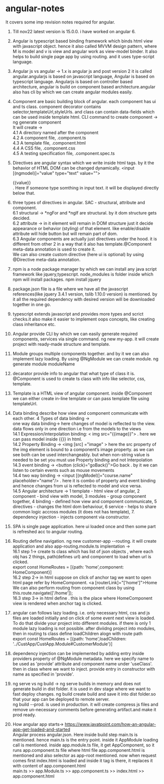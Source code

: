 # angular-notes
It covers some imp revision notes required for angular.
1. Till nov22 latest version is 15.0.0. i have worked on angular 6.<br>
2. Angular is typescript based binding framework which binds html view with javascript object. hence it also called MVVM design pattern, where M is model and v is view and angular work as view-model binder. It also helps to build single page app by using routing. and it uses type-script language.<br>
3. Angular js vs angular -> 1.x is angular js and post version 2 it is called angular.angularjs is based on javascript language, Angular is based on typescript language. Angularjs is based on controller based architecture, angular is build on component based architecture.angular also has cli by which we can create angular modules easily.<br>
4. Component are basic building block of angular. each component has ui and ts class. component decorator contains selector,templateUrl,styleUrls. and class can contain data-fields which can be used inside template html. CLI command to create component -> ng generate component <component-name> <br>
It will create -> <br>
4.1 A directory named after the component <br>
4.2 A component file, <component-name>.component.ts <br>
4.3 A template file, <component-name>.component.html <br>
4.4 A CSS file, <component-name>.component.css <br>
4.5 A testing specification file, <component-name>.component.spec.ts<br>
5. Directives are angular syntax which we write inside html tags. by it the behavior of HTML DOM can be changed dynamically. <input [(ngmodel)]="value" type="text" value=""> <div>{{value}}</div> . Here if someone type somthing in input text. it will be displayed directly below that.<br>
6. three types of directives in angular. SAC - structural, attribute and component. <br>
6.1 structural ->
*ngFor and *ngIf are structural. by it dom structure gets decided.<br>
6.2 attribute -> in it element will remain in DOM structure just it decide appearance or behavior (styling) of that element. like enable/disable attribute will hide button but will remain part of dom.<br>
6.3 Angular components are actually just directives under the hood. it is different from other 2 in a way that it also has template.@Component meta-data annotation is used to create it.<br>
We can also create custom directive (here ui is optional) by using @Directive meta-data annotation.<br> 
7. npm is a node package manager by which we can install any java script framework like jquery,typescript. node_modules is folder inside which npm will install packages. npm install jquery<br>
8. package.json file is a file where we have all the javascript references(like jquery 3.4.1 version, tslib 1.10.0 version) is mentioned. by it all the required dependency with desired version will be downloaded together in one go.<br> 
9. typescript extends javascript and provides more types and scrict checks.it also make it easier to implement oops concepts, like creating class inheritance etc.<br> 
10. Angular provide CLI by which we can easily generate required components, services via single command. ng new my-app. it will create project with ready-made structure and template.<br> 
11. Module groups multiple components together. and by it we can also implement lazy loading. By using @NgModule we can create module. ng generate module moduleName<br> 
12. decarator provide info to angular that what type of class it is. @Component is used to create ts class with info like selector, css, template.<br> 
13. Template is a HTML view of angular component. inside @Component we can either create in-line template or can pass template file using templateUrl.<br>
14. Data binding describe how view and component communicate with each other. 4 Types of data binding -><br>
one way data binding-> here changes of model is reflected to the view. data flows only in one direction i.e from the models to the views<br>
14.1 Expression/interpolation binding: < img src="{{image}}"> . here we can pass model inside {{}} in html.<br>
14.2 Property Binding -> <img [src] ="image" > here the src property of the img element is bound to a component’s image property. as we can see both can be used interchangeably. but when non-string value is needed to be set you must use Property binding and not Interpolation<br>
14.3 event binding -> <button (click)="goBack()">Go back</button> . by it we can listen to certain events such as mouse movements<br>
14.4 two way binding -> <input [(ngModel)]="course.name" placeholder="name"/> . here it is combo of property and event binding and hence changes from ui is reflected to model and vice versa.<br>
14.5 Angular architecture -> 1 template - html view of angular, 2 component - bind view with model, 3 modules - group component together, 4 binding - defined how view and component communicate, 5 directives - changes the html dom behaviour, 6 service - helps to share common logic accross modules (it does not has template), 7. dependency injection - injects component via constructor. <br>

15. SPA is single page application. here ui loaded once and then some part is refreshed acc to angular routing.<br>
16. Routing define navigation. ng new customer-app --routing. it will create application and also  app-routing.module.ts
implentation -> <br>
16.1 step 1-> create ts class which has list of json objects , where each obj has 2 things, path(defines url) and component to load when url is clicked. <br>
export const HomeRoutes = [{path: 'home',component: HomeComponent}]<br>
16.2 step 2-> in html suppose on click of anchor tag we want to open html page refer by HomeComponent. <a [routerLink]="['home']">Home</a> <br>
We can also perform routing from component class by using this.route.navigate(['/home']);<br>
16.3 step 3-> in html define <router-outlet></router-outlet>. this is the place where HomeComponent view is rendered when anchor tag is clicked. <br>
17. angular can follows lazy loading. i.e. only necessary html, css and js files are loaded initially and on click of some event next view is loaded. To do that divide your project into different modules. if there is only 1 module lazy loading is not possible. after diviidng project into modules, then in routing ts class define loadChildren alogn with route path<br>
export const HomeRoutes = [{path: 'home',loadChildren: '../CustApp/CustApp.Module#CustomerModule'}]<br>
18. dependency injection can be implemented by adding entry inside providers property of @NgModule metadata. here we specify  name to be used as 'provide' attribute and component name under 'useClass'. then in class where we want to inject. provide entry in constructor with name as specified in 'provide'.<br>
19. ng serve vs ng build -> ng serve builds in memory and does not generate build in dist folder. it is used in dev stage where we want to fast deploy changes. ng build create build and save it into dist folder.so that your app can be deployed to remote server.<br>
ng build --prod. is used in production. it will create compress js files and remove un-necessary comments before generating artifact.and make it prod ready.<br>
20. How angular app starts-> https://www.javatpoint.com/how-an-angular-app-get-loaded-and-started <br>
Angular process angular.json. Here inside build step main.ts is mentioned. hence main.ts is the entry point. inside it AppModule loading call is mentioned. inside app.module.ts file, it get AppComponent, so it runs app.component.ts file where html file app.component.html is mentioned and also selector as app-root mentioned. now when request comes first index.html is loaded and inside it <app-root></app-root> tag is there, it replaces it with content of app.component.html<br>
main.ts  >>   app.Module.ts  >>  app.component.ts  >>  index.html  >>  app.component.html <br>